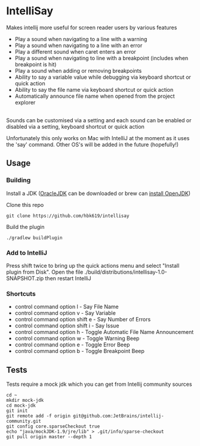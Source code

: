 # IntelliSay

Makes intellij more useful for screen reader users by various features
<ul>
<li>Play a sound when navigating to a line with a warning</li>
<li>Play a sound when navigating to a line with an error</li>
<li>Play a different sound when caret enters an error</li>
<li>Play a sound when navigating to line with a breakpoint (includes when breakpoint is hit)</li>
<li>Play a sound when adding or removing breakpoints</li>
<li>Ability to say a variable value while debugging via keyboard shortcut or quick action</li>
<li>Ability to say the file name via keyboard shortcut or quick action</li>
<li>Automatically announce file name when opened from the project explorer</li>
</ul>
<br/>
Sounds can be customised via a setting and each sound can be enabled or disabled via a setting, keyboard shortcut or quick action

Unfortunately this only works on Mac with IntelliJ at the moment as it uses the 'say' command.
Other OS's will be added in the future (hopefully!)

## Usage

### Building
Install a JDK ([OracleJDK](https://www.oracle.com/java/technologies/downloads/#jdk21-mac) can be downloaded or brew can [install OpenJDK](https://stackoverflow.com/a/65601197))

Clone this repo

`
git clone https://github.com/hbk619/intellisay
`

Build the plugin

`
./gradlew buildPlugin
`

### Add to IntelliJ

Press shift twice to bring up the quick actions menu and select "Install plugin from Disk".
Open the file ./build/distributions/intellisay-1.0-SNAPSHOT.zip then restart IntelliJ

### Shortcuts

- control command option l - Say File Name
- control command option v - Say Variable
- control command option shift e - Say Number of Errors
- control command option shift i - Say Issue
- control command option h - Toggle Automatic File Name Announcement
- control command option w - Toggle Warning Beep
- control command option e - Toggle Error Beep
- control command option b - Toggle Breakpoint Beep
 

## Tests

Tests require a mock jdk which you can get from Intellij community sources

```commandline
cd ~
mkdir mock-jdk
cd mock-jdk
git init
git remote add -f origin git@github.com:JetBrains/intellij-community.git
git config core.sparseCheckout true
echo "java/mockJDK-1.9/jre/lib" > .git/info/sparse-checkout
git pull origin master --depth 1
```
